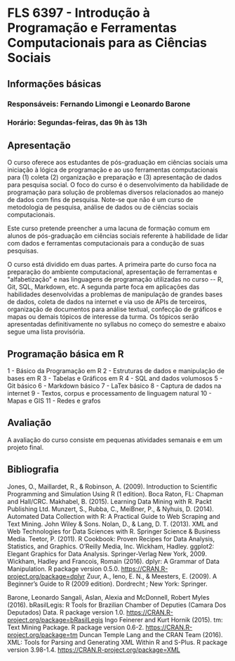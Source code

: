 
# FLS 6397 - Introdução à Programação e Ferramentas Computacionais para as Ciências Sociais

## Informações básicas
### Responsáveis: Fernando Limongi e Leonardo Barone
### Horário: Segundas-feiras, das 9h às 13h

## Apresentação
O curso oferece aos estudantes de pós-graduação em ciências sociais uma iniciação à lógica de programação e ao uso ferramentas computacionais para (1) coleta (2) organização e preparação e (3) apresentação de dados para pesquisa social. O foco do curso é o desenvolvimento da habilidade de programação para solução de problemas diversos relacionados ao manejo de dados com fins de pesquisa. Note-se que não é um curso de metodologia de pesquisa, análise de dados ou de ciências sociais computacionais.

Este curso pretende preencher a uma lacuna de formação comum em alunos de pós-graduação em ciências sociais referente à habilidade de lidar com dados e ferramentas computacionais para a condução de suas pesquisas.

O curso está dividido em duas partes. A primeira parte do curso foca na preparação do ambiente computacional, apresentação de ferramentas e "alfabetização" e nas linguagens de programação utilizadas no curso -- R, Git, SQL, Markdown, etc. A segunda parte foca em aplicações das habilidades desenvolvidas a problemas de manipulação de grandes bases de dados, coleta de dados na internet e via uso de APIs de terceiros, organização de documentos para análise textual, confecção de gráficos e mapas ou demais tópicos de interesse da turma. Os tópicos serão apresentadas definitivamente no syllabus no começo do semestre e abaixo segue uma lista provisória.

## Programação básica em R

1 - Básico da Programação em R
2 - Estruturas de dados e manipulação de bases em R
3 - Tabelas e Gráficos em R
4 - SQL and dados volumosos
5 - Git básico
6 - Markdown básico
7 - LaTex básico
8 - Captura de dados na internet
9 - Textos, corpus e processamento de linguagem natural
10 - Mapas e GIS
11 - Redes e grafos 

## Avaliação

A avaliação do curso consiste em pequenas atividades semanais e em um projeto final.

## Bibliografia

Jones, O., Maillardet, R., & Robinson, A. (2009). Introduction to Scientific Programming and Simulation Using R (1 edition). Boca Raton, FL: Chapman and Hall/CRC.
Makhabel, B. (2015). Learning Data Mining with R. Packt Publishing Ltd.
Munzert, S., Rubba, C., MeiBner, P., & Nyhuis, D. (2014). Automated Data Collection with R: A Practical Guide to Web Scraping and Text Mining. John Wiley & Sons.
Nolan, D., & Lang, D. T. (2013). XML and Web Technologies for Data Sciences with R. Springer Science & Business Media.
Teetor, P. (2011). R Cookbook: Proven Recipes for Data Analysis, Statistics, and Graphics. O’Reilly Media, Inc.
Wickham, Hadley. ggplot2: Elegant Graphics for Data Analysis. Springer-Verlag New York, 2009.
Wickham, Hadley and Francois, Romain (2016). dplyr: A Grammar of Data Manipulation. R package version 0.5.0. https://CRAN.R-project.org/package=dplyr
Zuur, A., Ieno, E. N., & Meesters, E. (2009). A Beginner’s Guide to R (2009 edition). Dordrecht ; New York: Springer.

Barone, Leonardo Sangali, Aslan, Alexia and McDonnell, Robert Myles  (2016). bRasilLegis: R Tools for Brazilian Chamber of Deputies (Camara Dos Deputados) Data. R package version 1.0. https://CRAN.R-project.org/package=bRasilLegis
Ingo Feinerer and Kurt Hornik (2015). tm: Text Mining Package. R package version 0.6-2. https://CRAN.R-project.org/package=tm
Duncan Temple Lang and the CRAN Team (2016). XML: Tools for Parsing and Generating XML Within R and S-Plus. R package version 3.98-1.4. https://CRAN.R-project.org/package=XML
